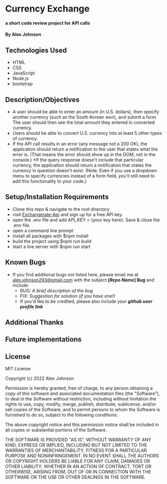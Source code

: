 # Currency Exchange

#### a short code review project for API calls

#### By Alex Johnson

## Technologies Used

* HTML
* CSS
* JavaScript
* Node.js
* bootstrap

## Description/Objectives
 
* A user should be able to enter an amount (in U.S. dollars), then specify another currency (such as the South Korean won), and submit a form. The user should then see the total amount they entered in converted currency. 
* Users should be able to convert U.S. currency into at least 5 other types of currency.
* If the API call results in an error (any message not a 200 OK), the application should return a notification to the user that states what the error is. (That means the error should show up in the DOM, not in the console.)
*If the query response doesn't include that particular currency, the application should return a notification that states the currency in question doesn't exist. (Note: Even if you use a dropdown menu to specify currencies instead of a form field, you'll still need to add this functionality to your code.)


## Setup/Installation Requirements

* Clone this repo & navigate to the root directory
* visit [Exchangerate-Api](https://www.exchangerate-api.com/) and sign up for a free API key.
* open the .env file and add API_KEY = {your key here}. Save & close the .env file.
* open a command line prompt
* install all packages with $npm install
* build the project using $npm run build
* start a live server with $npm run start

## Known Bugs

* If you find additional bugs not listed here, please email me at alex.johnson293@gmail.com with the subject **[_Repo Name_] Bug** and include:
  * BUG: _A brief description of the bug_
  * FIX: _Suggestion for solution (if you have one!)_
  * If you'd like to be credited, please also include your **_github user profile link_**

## Additional Thanks


## Future implementations


## License
MIT License

Copyright (c) 2022 Alex Johnson

Permission is hereby granted, free of charge, to any person obtaining a copy
of this software and associated documentation files (the "Software"), to deal
in the Software without restriction, including without limitation the rights
to use, copy, modify, merge, publish, distribute, sublicense, and/or sell
copies of the Software, and to permit persons to whom the Software is
furnished to do so, subject to the following conditions:

The above copyright notice and this permission notice shall be included in all
copies or substantial portions of the Software.

THE SOFTWARE IS PROVIDED "AS IS", WITHOUT WARRANTY OF ANY KIND, EXPRESS OR IMPLIED, 
INCLUDING BUT NOT LIMITED TO THE WARRANTIES OF MERCHANTABILITY, FITNESS FOR A PARTICULAR 
PURPOSE AND NONINFRINGEMENT. IN NO EVENT SHALL THE AUTHORS OR COPYRIGHT HOLDERS 
BE LIABLE FOR ANY CLAIM, DAMAGES OR OTHER LIABILITY, WHETHER IN AN ACTION OF CONTRACT,
TORT OR OTHERWISE, ARISING FROM, OUT OF OR IN CONNECTION WITH THE SOFTWARE OR THE USE
OR OTHER DEALINGS IN THE SOFTWARE.
